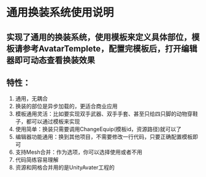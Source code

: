 
# 通用换装系统使用说明

## 实现了通用的换装系统，使用模板来定义具体部位，模板请参考AvatarTemplete，配置完模板后，打开编辑器即可动态查看换装效果

## 特性：
1. 通用，无耦合
2. 换装的部位是异步加载的，更适合商业应用
3. 模板通用灵活：比如要实现双手武器、双手手套、甚至只给四只脚的动物穿鞋子，都可以通过模板来实现
4. 使用简单：换装只需要调用ChangeEquip(模板id，资源路径)就可以了
5. 编辑器功能通用：换到其他项目，不需要修改一行代码，只要正确配置模板即可
6. 支持Mesh合并：作为选项，你可以选择使用或者不用
7. 代码简练容易理解
8. 资源和网格合并用的是UnityAvater工程的
